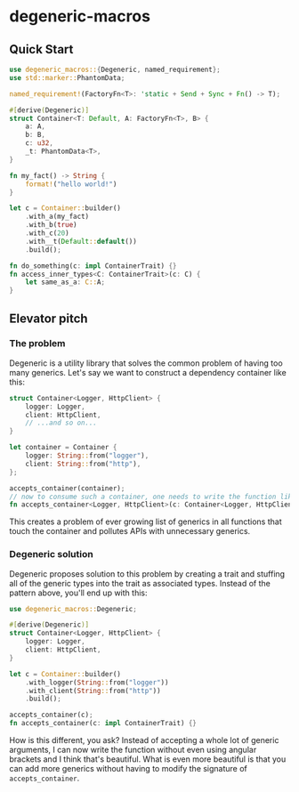 # degeneric-macros

## Quick Start

```rust
use degeneric_macros::{Degeneric, named_requirement};
use std::marker::PhantomData;

named_requirement!(FactoryFn<T>: 'static + Send + Sync + Fn() -> T);

#[derive(Degeneric)]
struct Container<T: Default, A: FactoryFn<T>, B> {
    a: A,
    b: B,
    c: u32,
    _t: PhantomData<T>,
}

fn my_fact() -> String {
    format!("hello world!")
}

let c = Container::builder()
    .with_a(my_fact)
    .with_b(true)
    .with_c(20)
    .with__t(Default::default())
    .build();

fn do_something(c: impl ContainerTrait) {}
fn access_inner_types<C: ContainerTrait>(c: C) {
    let same_as_a: C::A;
}
```

## Elevator pitch

### The problem

Degeneric is a utility library that solves the common problem of having too many generics.
Let's say we want to construct a dependency container like this:
```rust
struct Container<Logger, HttpClient> {
    logger: Logger,
    client: HttpClient,
    // ...and so on...
}

let container = Container {
    logger: String::from("logger"),
    client: String::from("http"),
};

accepts_container(container);
// now to consume such a container, one needs to write the function like this:
fn accepts_container<Logger, HttpClient>(c: Container<Logger, HttpClient>) {}
```

This creates a problem of ever growing list of generics in all functions that touch the
container and pollutes APIs with unnecessary generics.

### Degeneric solution

Degeneric proposes solution to this problem by creating a trait and stuffing all of the generic
types into the trait as associated types. Instead of the pattern above, you'll end up with
this:
```rust
use degeneric_macros::Degeneric;

#[derive(Degeneric)]
struct Container<Logger, HttpClient> {
    logger: Logger,
    client: HttpClient,
}

let c = Container::builder()
    .with_logger(String::from("logger"))
    .with_client(String::from("http"))
    .build();

accepts_container(c);
fn accepts_container(c: impl ContainerTrait) {}
```

How is this different, you ask? Instead of accepting a whole lot of generic arguments, I can now write
the function without even using angular brackets and I think that's beautiful.
What is even more beautiful is that you can add more generics without having to modify the
signature of `accepts_container`.
